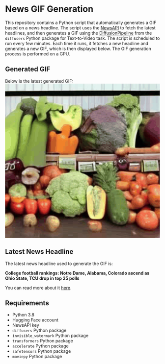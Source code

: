 # News GIF Generation
This repository contains a Python script that automatically generates a GIF based on a news headline. The script uses the [NewsAPI](https://newsapi.org/) to fetch the latest headlines, and then generates a GIF using the [DiffusionPipeline](https://github.com/huggingface/diffusers) from the `diffusers` Python package for Text-to-Video task.
The script is scheduled to run every few minutes. Each time it runs, it fetches a new headline and generates a new GIF, which is then displayed below. The GIF generation process is performed on a GPU.

## Generated GIF
Below is the latest generated GIF:
![Generated GIF](output.gif?raw=true&v=1693831816)

## Latest News Headline
The latest news headline used to generate the GIF is:

**College football rankings: Notre Dame, Alabama, Colorado ascend as Ohio State, TCU drop in top 25 polls**

You can read more about it [here](https://www.cbssports.com/college-football/news/college-football-rankings-notre-dame-alabama-colorado-ascend-as-ohio-state-tcu-drop-in-top-25-polls/).

## Requirements
- Python 3.8
- Hugging Face account
- NewsAPI key
- `diffusers` Python package
- `invisible_watermark` Python package
- `transformers` Python package
- `accelerate` Python package
- `safetensors` Python package
- `moviepy` Python package
